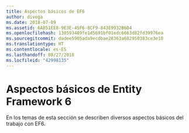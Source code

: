 ```yaml
---
title: Aspectos básicos de EF6
author: divega
ms.date: 2018-07-09
ms.assetid: 6AB51EE8-9E3E-45F6-8CF9-843E9932B6D4
ms.openlocfilehash: 130593489fe1d5691bf01edc6663d82fd39976ea
ms.sourcegitcommit: dadee5905ada9ecdbae28363a682950383ce3e10
ms.translationtype: HT
ms.contentlocale: es-ES
ms.lasthandoff: 08/27/2018
ms.locfileid: "42998135"
---
```

# <a name="entity-framework-6-fundamentals"></a>Aspectos básicos de Entity Framework 6
En los temas de esta sección se describen diversos aspectos básicos del trabajo con EF6.
